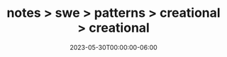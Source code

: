---
title: "notes > swe > patterns > creational > creational"
date: "2023-05-30T00:00:00-06:00"
draft: true
---